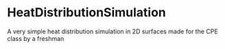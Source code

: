 # HeatDistributionSimulation
A very simple heat distribution simulation in 2D surfaces made for the CPE class by a freshman
